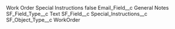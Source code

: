 <?xml version="1.0" encoding="UTF-8"?>
<CustomMetadata xmlns="http://soap.sforce.com/2006/04/metadata" xmlns:xsi="http://www.w3.org/2001/XMLSchema-instance" xmlns:xsd="http://www.w3.org/2001/XMLSchema">
    <label>Work Order Special Instructions</label>
    <protected>false</protected>
    <values>
        <field>Email_Field__c</field>
        <value xsi:type="xsd:string">General Notes</value>
    </values>
    <values>
        <field>SF_Field_Type__c</field>
        <value xsi:type="xsd:string">Text</value>
    </values>
    <values>
        <field>SF_Field__c</field>
        <value xsi:type="xsd:string">Special_Instructions__c</value>
    </values>
    <values>
        <field>SF_Object_Type__c</field>
        <value xsi:type="xsd:string">WorkOrder</value>
    </values>
</CustomMetadata>

